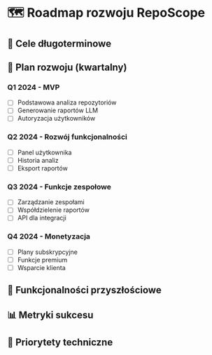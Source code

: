 # 🗺️ Roadmap rozwoju RepoScope

## 🎯 Cele długoterminowe

<!-- TODO: Zdefiniować wizję produktu -->

## 📅 Plan rozwoju (kwartalny)

### Q1 2024 - MVP

<!-- TODO: Opisać funkcjonalności MVP -->

- [ ] Podstawowa analiza repozytoriów
- [ ] Generowanie raportów LLM
- [ ] Autoryzacja użytkowników

### Q2 2024 - Rozwój funkcjonalności

<!-- TODO: Opisać funkcjonalności Q2 -->

- [ ] Panel użytkownika
- [ ] Historia analiz
- [ ] Eksport raportów

### Q3 2024 - Funkcje zespołowe

<!-- TODO: Opisać funkcjonalności Q3 -->

- [ ] Zarządzanie zespołami
- [ ] Współdzielenie raportów
- [ ] API dla integracji

### Q4 2024 - Monetyzacja

<!-- TODO: Opisać funkcjonalności Q4 -->

- [ ] Plany subskrypcyjne
- [ ] Funkcje premium
- [ ] Wsparcie klienta

## 🔮 Funkcjonalności przyszłościowe

<!-- TODO: Opisać długoterminowe funkcjonalności -->

## 📊 Metryki sukcesu

<!-- TODO: Zdefiniować KPI -->

## 🎯 Priorytety techniczne

<!-- TODO: Opisać priorytety rozwoju technicznego -->
